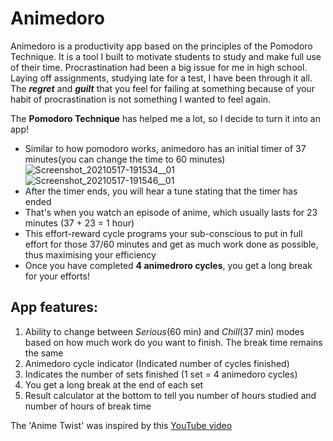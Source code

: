 # Animedoro

Animedoro is a productivity app based on the principles of the Pomodoro Technique. It is a tool I built to motivate students to study and make full use of their time. 
Procrastination had been a big issue for me in high school. Laying off assignments, studying late for a test, I have been through it all. The _**regret**_ and _**guilt**_ that you feel for failing at something because of your habit of procrastination is not something I wanted to feel again.

The **Pomodoro Technique** has helped me a lot, so I decide to turn it into an app! 

* Similar to how pomodoro works, animedoro has an initial timer of 37 minutes(you can change the time to 60 minutes)
![Screenshot_20210517-191534__01](https://user-images.githubusercontent.com/71526713/123508898-d78de480-d68f-11eb-8f44-c8f6e30d935b.jpg) 
![Screenshot_20210517-191546__01](https://user-images.githubusercontent.com/71526713/123508942-2cc9f600-d690-11eb-9211-629134b4001e.jpg)
* After the timer ends, you will hear a tune stating that the timer has ended
* That's when you watch an episode of anime, which usually lasts for 23 minutes (37 + 23 = 1 hour)
* This effort-reward cycle programs your sub-conscious to put in full effort for those 37/60 minutes and get as much work done as possible, thus maximising your efficiency
* Once you have completed **4 animedroro cycles**, you get a long break for your efforts!

## App features:

1. Ability to change between _Serious_(60 min) and _Chill_(37 min) modes based on how much work do you want to finish. The break time remains the same
2. Animedoro cycle indicator (Indicated number of cycles finished)
3. Indicates the number of sets finished (1 set = 4 animedoro cycles)
4. You get a long break at the end of each set
5. Result calculator at the bottom to tell you number of hours studied and number of hours of break time

The 'Anime Twist' was inspired by this [YouTube video](https://www.youtube.com/watch?v=bUjGZJIgse0)
